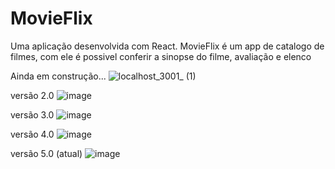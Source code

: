 # MovieFlix

Uma aplicação desenvolvida com React. MovieFlix é um app de catalogo de filmes, com ele é possivel conferir a sinopse do filme, avaliação e elenco


Ainda em construção...
![localhost_3001_ (1)](https://user-images.githubusercontent.com/56651735/146570704-dfdc0e13-51c0-4d35-9abe-8e7752ddcefa.png)


versão 2.0
![image](https://user-images.githubusercontent.com/56651735/151673051-9f2920e6-1f2d-4686-9dd5-0efe7caadee1.png)


versão 3.0
![image](https://user-images.githubusercontent.com/56651735/151673117-27f0f565-9edb-473d-86ac-477007d87b60.png)


versão 4.0
![image](https://user-images.githubusercontent.com/56651735/151673129-9f9fa66b-0000-4ec8-aab7-b005d6d80d2a.png)

versão 5.0 (atual)
![image](https://user-images.githubusercontent.com/56651735/151673148-9160db62-5b0d-4195-9cf5-6666700cfff9.png)
